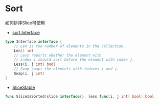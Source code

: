 # Sort
如何排序Slice可使用
* [sort.Interface](https://golang.org/pkg/sort/#Interface)
```go
type Interface interface {
    // Len is the number of elements in the collection.
    Len() int
    // Less reports whether the element with
    // index i should sort before the element with index j.
    Less(i, j int) bool
    // Swap swaps the elements with indexes i and j.
    Swap(i, j int)
}
```
* [SliceStable](https://golang.org/pkg/sort/#Interface)
```go
func SliceIsSorted(slice interface{}, less func(i, j int) bool) bool
```

